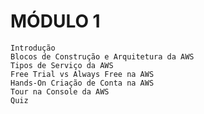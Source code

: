 # MÓDULO 1

    Introdução
    Blocos de Construção e Arquitetura da AWS
    Tipos de Serviço da AWS
    Free Trial vs Always Free na AWS
    Hands-On Criação de Conta na AWS
    Tour na Console da AWS
    Quiz

